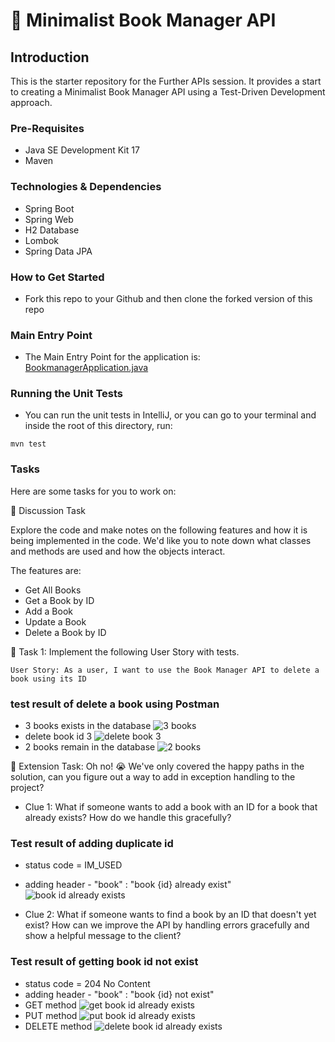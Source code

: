 # 📖 Minimalist Book Manager API

## Introduction
This is the starter repository for the Further APIs session. It provides a start to creating a Minimalist Book Manager API
using a Test-Driven Development approach.

### Pre-Requisites
- Java SE Development Kit 17
- Maven

### Technologies & Dependencies
- Spring Boot
- Spring Web
- H2 Database
- Lombok
- Spring Data JPA

### How to Get Started
- Fork this repo to your Github and then clone the forked version of this repo

### Main Entry Point
- The Main Entry Point for the application is: [BookmanagerApplication.java](src/main/java/com/techreturners/bookmanager/BookmanagerApplication.java)

### Running the Unit Tests
- You can run the unit tests in IntelliJ, or you can go to your terminal and inside the root of this directory, run:

`mvn test`

### Tasks

Here are some tasks for you to work on:

📘 Discussion Task

Explore the code and make notes on the following features and how it is being implemented in the code. We'd like you to note down what classes and methods are used and how the objects interact.

The features are:
- Get All Books
- Get a Book by ID
- Add a Book
- Update a Book
- Delete a Book by ID

📘 Task 1: Implement the following User Story with tests.

`User Story: As a user, I want to use the Book Manager API to delete a book using its ID`

### test result of delete a book using Postman
- 3 books exists in the database
![3 books](./images/3-books.png)
- delete book id 3
![delete book 3](./images/delete-book-3.png)
- 2 books remain in the database
  ![2 books](./images/2-books.png)

📘 Extension Task: Oh no! 😭 We've only covered the happy paths in the solution, can you figure out a way
to add in exception handling to the project? 

- Clue 1: What if someone wants to add a book with an ID for a book that already exists? How do we handle this gracefully?

### Test result of adding duplicate id
- status code = IM_USED
- adding header - "book" : "book {id} already exist"
  ![book id already exists](./images/book-id-already-exist.png)

- Clue 2: What if someone wants to find a book by an ID that doesn't yet exist? 
  How can we improve the API by handling errors gracefully and show a helpful message to the client?
  
### Test result of getting book id not exist
- status code = 204 No Content
- adding header - "book" : "book {id} not exist"
- GET method
![get book id already exists](./images/get-book-id-not-exist.png)
- PUT method
![put book id already exists](./images/put-book-id-not-exist.png)
- DELETE method
  ![delete book id already exists](./images/delete-book-id-not-exist.png)